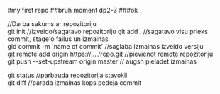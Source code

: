 #my first repo
##bruh moment dp2-3
###ok

//Darba sakums ar repozitoriju  
git init //izveido/sagatavo repozitoriju 
git add . //sagatavo visu prieks commit, stage'o failus un izmainas  
gid commit -m 'name of commit' //saglaba izmainas izveido versiju  
git remote add origin https://..../repo.git //pievienot remote repozitoriju  
git push --set-upstream origin master // augsh pieladet izmainas  


git status //parbauda repozitorija stavokli  
git diff //parada izmainas kops pedeja commit  